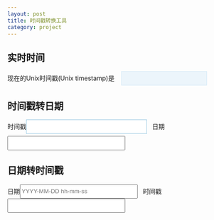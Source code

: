 ```yaml
---
layout: post
title: 时间戳转换工具 
category: project
---
```


<p style="padding: 0px;margin: 0px;">
<style type="text/css">
.timestamp input{
    height: 32px;
}

.fa-img{
    color: #222222;
    line-height: 32px;
    height: 32px;
    padding: 5px;
    border-radius: 4px;
    cursor: pointer;
}
#currentunixtime{
    color: #FF3300;
    background-color: #ECF5FB;
    border: 1px solid #D4E9F7;
    padding: 6px;
    font-weight: bold;
}
#input-timestamp, #turn-result-time{
    border: 1px solid #94c6e1;
    background: #fff;
    color: #22ac38;
    font-weight: bold;
    padding: 5px;
    margin-bottom: 5px;
}
</style>
</p>


<div class="timestamp">


## 实时时间


<div>
	现在的Unix时间戳(Unix timestamp)是&nbsp;&nbsp;&nbsp;
    <input type="text" id="currentunixtime"> &nbsp; 
    <span class="fa-img" onclick="startTimer();"><i class="fa fa-play"></i></span>&nbsp;
	<span class="fa-img" onclick="stopTimer();"><i class="fa fa-stop"></i></span>&nbsp;
	<span class="fa-img" onclick="currentTime();"><i class="fa fa-refresh"></i></span>&nbsp;
</div>


## 时间戳转日期


<div> 
    时间戳<input type="text" id="input-timestamp" size="30"> 
    <span class="fa-img" onclick="unix2human();"><i class="fa fa-undo"></i></span>&nbsp;
    日期<input type="text" size="30" id="turn-result-date" readonly="readonly">
</div>


## 日期转时间戳


<div> 
    日期<input type="text" id="input-date" size="30" placeholder="YYYY-MM-DD hh-mm-ss">
    <span class="fa-img" onclick="human2unix();"><i class="fa fa-repeat"></i></span>&nbsp;
    时间戳<input type="text" size="30" id="turn-result-timestam" readonly="readonly">
</div>

</div>


<script>
function unix2human() {
    var val = +$("#input-timestamp").val();
    var dateObj = new Date(val * 1000);
    var UnixTimeToDate = dateObj.getFullYear() + '-' + (dateObj.getMonth() + 1) + '-' + dateObj.getDate() + ' ' + dateObj.getHours() + ':' + dateObj.getMinutes() + ':' + dateObj.getSeconds();
    $("#turn-result-date").val(UnixTimeToDate);
}
function human2unix() {
    var val = $("#input-date").val();
    var time = parseInt((new Date(val)).getTime()/1000);
	$("#turn-result-timestam").val(time);
}
var currentTimeActive = 0; 
var unixTimer = null;
function startTimer() {
    currentTimeActive = 1;
    currentTime();
}
function currentTime() {
    var timeNow = new Date();
    $("#currentunixtime").val(Math.round(timeNow.getTime()/1000));
    if (currentTimeActive) {
        unixTimer = setTimeout("currentTime()", 1000);
    }
}
function stopTimer() {
    currentTimeActive = 0;
    clearTimeout(unixTimer);
}
currentTime();
</script>